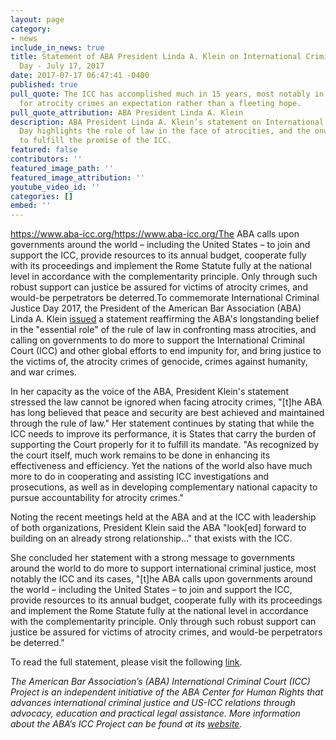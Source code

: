 ```yaml
---
layout: page
category:
- news
include_in_news: true
title: Statement of ABA President Linda A. Klein on International Criminal Justice
  Day - July 17, 2017
date: 2017-07-17 06:47:41 -0400
published: true
pull_quote: The ICC has accomplished much in 15 years, most notably in making accountability
  for atrocity crimes an expectation rather than a fleeting hope.
pull_quote_attribution: ABA President Linda A. Klein
description: ABA President Linda A. Klein’s statement on International Criminal Justice
  Day highlights the role of law in the face of atrocities, and the onus on states
  to fulfill the promise of the ICC.
featured: false
contributors: ''
featured_image_path: ''
featured_image_attribution: ''
youtube_video_id: ''
categories: []
embed: ''
---
```



https://www.aba-icc.org/https://www.aba-icc.org/The ABA calls upon governments around the world – including the United States – to join and support the ICC, provide resources to its annual budget, cooperate fully with its proceedings and implement the Rome Statute fully at the national level in accordance with the complementarity principle. Only through such robust support can justice be assured for victims of atrocity crimes, and would-be perpetrators be deterred.To commemorate International Criminal Justice Day 2017, the President of the American Bar Association (ABA) Linda A. Klein [issued](https://www.americanbar.org/news/abanews/aba-news-archives/2017/07/statement_of_abapre.html) a statement reaffirming the ABA's longstanding belief in the "essential role" of the rule of law in confronting mass atrocities, and calling on governments to do more to support the International Criminal Court (ICC) and other global efforts to end impunity for, and bring justice to the victims of, the atrocity crimes of genocide, crimes against humanity, and war crimes.

In her capacity as the voice of the ABA, President Klein's statement stressed the law cannot be ignored when facing atrocity crimes, "[t]he ABA has long believed that peace and security are best achieved and maintained through the rule of law." Her statement continues by stating that while the ICC needs to improve its performance, it is States that carry the burden of supporting the Court properly for it to fulfill its mandate. "As recognized by the court itself, much work remains to be done in enhancing its effectiveness and efficiency. Yet the nations of the world also have much more to do in cooperating and assisting ICC investigations and prosecutions, as well as in developing complementary national capacity to pursue accountability for atrocity crimes."

Noting the recent meetings held at the ABA and at the ICC with leadership of both organizations, President Klein said the ABA "look[ed] forward to building on an already strong relationship..." that exists with the ICC.

She concluded her statement with a strong message to governments around the world to do more to support international criminal justice, most notably the ICC and its cases, "[t]he ABA calls upon governments around the world – including the United States – to join and support the ICC, provide resources to its annual budget, cooperate fully with its proceedings and implement the Rome Statute fully at the national level in accordance with the complementarity principle. Only through such robust support can justice be assured for victims of atrocity crimes, and would-be perpetrators be deterred."

To read the full statement, please visit the following [link](https://www.americanbar.org/news/abanews/aba-news-archives/2017/07/statement_of_abapre.html).

*The American Bar Association’s (ABA) International Criminal Court (ICC) Project is an independent initiative of the ABA Center for Human Rights that advances international criminal justice and US-ICC relations through advocacy, education and practical legal assistance. More information about the ABA’s ICC Project can be found at its [website](https://www.aba-icc.org/).*